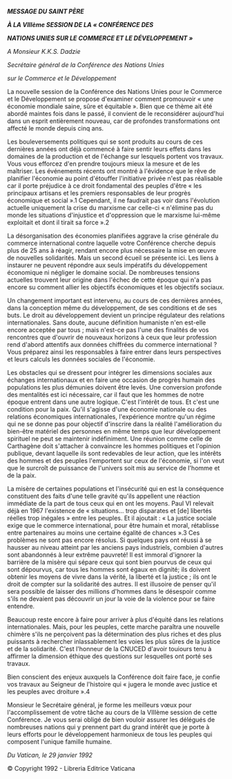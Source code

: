 ***MESSAG******E DU SAINT PÈRE***

***À LA VIIIème SESSION DE LA « CONFÉRENCE DES***

***NATIONS UNIES SUR LE COMMERCE ET LE DÉVELOPPEMENT »***

*A Monsieur K.K.S. Dadzie*

*Secrétaire général de la Conférence des Nations Unies*

*sur le Commerce et le Développement*

La nouvelle session de la Conférence des Nations Unies pour le Commerce et le Développement se propose d'examiner comment promouvoir « une économie mondiale saine, sûre et équitable ». Bien que ce thème ait été abordé maintes fois dans le passé, il convient de le reconsidérer aujourd'hui dans un esprit entièrement nouveau, car de profondes transformations ont affecté le monde depuis cinq ans.

Les bouleversements politiques qui se sont produits au cours de ces dernières années ont déjà commencé à faire sentir leurs effets dans les domaines de la production et de l'échange sur lesquels portent vos travaux. Vous vous efforcez d'en prendre toujours mieux la mesure et de les maîtriser. Les événements récents ont montré à l'évidence que le rêve de planifier l'économie au point d'étouffer l'initiative privée n'est pas réalisable car il porte préjudice à ce droit fondamental des peuples d'être « les principaux artisans et les premiers responsables de leur progrès économique et social ».1 Cependant, il ne faudrait pas voir dans l'évolution actuelle uniquement la crise du marxisme car celle-ci « n'élimine pas du monde les situations d'injustice et d'oppression que le marxisme lui-même exploitait et dont il tirait sa force ».2

La désorganisation des économies planifiées aggrave la crise générale du commerce international contre laquelle votre Conférence cherche depuis plus de 25 ans à réagir, rendant encore plus nécessaire la mise en œuvre de nouvelles solidarités. Mais un second écueil se présente ici. Les liens à instaurer ne peuvent répondre aux seuls impératifs du développement économique ni négliger le domaine social. De nombreuses tensions actuelles trouvent leur origine dans l'échec de cette époque qui n'a pas encore su comment allier les objectifs économiques et les objectifs sociaux.

Un changement important est intervenu, au cours de ces dernières années, dans la conception même du développement, de ses conditions et de ses buts. Le droit au développement devient un principe régulateur des relations internationales. Sans doute, aucune définition humaniste n'en est-elle encore acceptée par tous ; mais n'est-ce pas l'une des finalités de vos rencontres que d'ouvrir de nouveaux horizons à ceux que leur profession rend d'abord attentifs aux données chiffrées du commerce international ? Vous préparez ainsi les responsables à faire entrer dans leurs perspectives et leurs calculs les données sociales de l'économie.

Les obstacles qui se dressent pour intégrer les dimensions sociales aux échanges internationaux et en faire une occasion de progrès humain des populations les plus démunies doivent être levés. Une conversion profonde des mentalités est ici nécessaire, car il faut que les hommes de notre époque entrent dans une autre logique. C'est l'intérêt de tous. Et c'est une condition pour la paix. Qu'il s'agisse d'une économie nationale ou des relations économiques internationales, l'expérience montre qu'un régime qui ne se donne pas pour objectif d'inscrire dans la réalité l'amélioration du bien-être matériel des personnes en même temps que leur développement spirituel ne peut se maintenir indéfiniment. Une réunion comme celle de Carthagène doit s'attacher à convaincre les hommes politiques et l'opinion publique, devant laquelle ils sont redevables de leur action, que les intérêts des hommes et des peuples l'emportent sur ceux de l'économie, si l'on veut que le surcroît de puissance de l'univers soit mis au service de l'homme et de la paix.

La misère de certaines populations et l'insécurité qui en est la conséquence constituent des faits d'une telle gravité qu'ils appellent une réaction immédiate de la part de tous ceux qui en ont les moyens. Paul VI relevait déjà en 1967 l'existence de « situations... trop disparates et [de] libertés réelles trop inégales » entre les peuples. Et il ajoutait : « La justice sociale exige que le commerce international, pour être humain et moral, rétablisse entre partenaires au moins une certaine égalité de chances ».3 Ces problèmes ne sont pas encore résolus. Si quelques pays ont réussi à se hausser au niveau atteint par les anciens pays industriels, combien d'autres sont abandonnés à leur extrême pauvreté! Il est immoral d'ignorer la barrière de la misère qui sépare ceux qui sont bien pourvus de ceux qui sont dépourvus, car tous les hommes sont égaux en dignité; ils doivent obtenir les moyens de vivre dans la vérité, la liberté et la justice ; ils ont le droit de compter sur la solidarité des autres. Il est illusoire de penser qu'il sera possible de laisser des millions d'hommes dans le désespoir comme s'ils ne devaient pas découvrir un jour la voie de la violence pour se faire entendre.

Beaucoup reste encore à faire pour arriver à plus d'équité dans les relations internationales. Mais, pour les peuples, cette marche paraîtra une nouvelle chimère s'ils ne perçoivent pas la détermination des plus riches et des plus puissants à rechercher inlassablement les voies les plus sûres de la justice et de la solidarité. C'est l'honneur de la CNUCED d'avoir touiours tenu à affirmer la dimension éthique des questions sur lesquelles ont porté ses travaux.

Bien conscient des enjeux auxquels la Conférence doit faire face, je confie vos travaux au Seigneur de l'histoire qui « jugera le monde avec justice et les peuples avec droiture ».4

Monsieur le Secrétaire général, je forme les meilleurs vœux pour l'accomplissement de votre tâche au cours de la VIIIème session de cette Conférence. Je vous serai obligé de bien vouloir assurer les délégués de nombreuses nations qui y prennent part du grand intérêt que je porte à leurs efforts pour le développement harmonieux de tous les peuples qui composent l'unique famille humaine.

*Du Vatican, le 29 janvier 1992*

© Copyright 1992 - Libreria Editrice Vaticana
